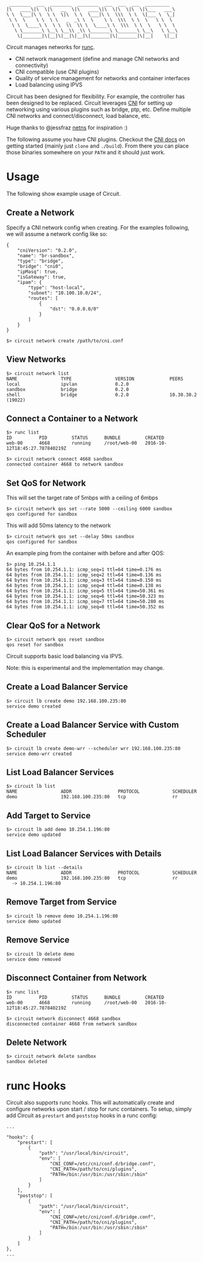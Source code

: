 ```
 ________  ___  ________  ________  ___  ___  ___  _________
|\   ____\|\  \|\   __  \|\   ____\|\  \|\  \|\  \|\___   ___\
\ \  \___|\ \  \ \  \|\  \ \  \___|\ \  \\\  \ \  \|___ \  \_|
 \ \  \    \ \  \ \   _  _\ \  \    \ \  \\\  \ \  \   \ \  \
  \ \  \____\ \  \ \  \\  \\ \  \____\ \  \\\  \ \  \   \ \  \
   \ \_______\ \__\ \__\\ _\\ \_______\ \_______\ \__\   \ \__\
    \|_______|\|__|\|__|\|__|\|_______|\|_______|\|__|    \|__|

```

Circuit manages networks for [runc](https://runc.io).

- CNI network management (define and manage CNI networks and connectivity)
- CNI compatible (use CNI plugins)
- Quality of service management for networks and container interfaces
- Load balancing using IPVS

Circuit has been designed for flexibility.  For example, the controller has
been designed to be replaced.  Circuit leverages
[CNI](https://github.com/containernetworking/cni)
for setting up networking using various plugins such as bridge, ptp, etc.
Define multiple CNI networks and connect/disconnect, load balance, etc.

Huge thanks to @jessfraz [netns](https://github.com/jessfraz/netns) for
inspiration :)

The following assume you have CNI plugins.  Checkout the [CNI docs](https://github.com/containernetworking/cni#running-the-plugins)
on getting started (mainly just `clone` and `./build`).  From there you can
place those binaries somewhere on your `PATH` and it should just work.

# Usage
The following show example usage of Circuit.

## Create a Network

Specify a CNI network config when creating.  For the examples following, we
will assume a network config like so:

```
{
    "cniVersion": "0.2.0",
    "name": "br-sandbox",
    "type": "bridge",
    "bridge": "cni0",
    "ipMasq": true,
    "isGateway": true,
    "ipam": {
        "type": "host-local",
        "subnet": "10.100.10.0/24",
        "routes": [
            {
                "dst": "0.0.0.0/0"
            }
        ]
    }
}
```

```
$> circuit network create /path/to/cni.conf
```

## View Networks
```
$> circuit network list
NAME                TYPE                VERSION             PEERS
local               ipvlan              0.2.0
sandbox             bridge              0.2.0
shell               bridge              0.2.0               10.30.30.2 (19022)
```

## Connect a Container to a Network
```
$> runc list
ID          PID         STATUS      BUNDLE         CREATED
web-00      4668        running     /root/web-00   2016-10-12T18:45:27.787840219Z

$> circuit network connect 4668 sandbox
connected container 4668 to network sandbox
```

## Set QoS for Network
This will set the target rate of 5mbps with a ceiling of 6mbps
```
$> circuit network qos set --rate 5000 --ceiling 6000 sandbox
qos configured for sandbox
```

This will add 50ms latency to the network
```
$> circuit network qos set --delay 50ms sandbox
qos configured for sandbox
```

An example ping from the container with before and after QOS:

```
$> ping 10.254.1.1
64 bytes from 10.254.1.1: icmp_seq=1 ttl=64 time=0.176 ms
64 bytes from 10.254.1.1: icmp_seq=2 ttl=64 time=0.136 ms
64 bytes from 10.254.1.1: icmp_seq=3 ttl=64 time=0.150 ms
64 bytes from 10.254.1.1: icmp_seq=4 ttl=64 time=0.138 ms
64 bytes from 10.254.1.1: icmp_seq=5 ttl=64 time=50.361 ms
64 bytes from 10.254.1.1: icmp_seq=6 ttl=64 time=50.323 ms
64 bytes from 10.254.1.1: icmp_seq=7 ttl=64 time=50.280 ms
64 bytes from 10.254.1.1: icmp_seq=8 ttl=64 time=50.352 ms
```

## Clear QoS for a Network
```
$> circuit network qos reset sandbox
qos reset for sandbox
```

Circuit supports basic load balancing via IPVS.

Note: this is experimental and the implementation may change.

## Create a Load Balancer Service
```
$> circuit lb create demo 192.168.100.235:80
service demo created
```

## Create a Load Balancer Service with Custom Scheduler
```
$> circuit lb create demo-wrr --scheduler wrr 192.168.100.235:80
service demo-wrr created
```
## List Load Balancer Services
```
$> circuit lb list
NAME                ADDR                 PROTOCOL            SCHEDULER
demo                192.168.100.235:80   tcp                 rr
```

## Add Target to Service
```
$> circuit lb add demo 10.254.1.196:80
service demo updated
```

## List Load Balancer Services with Details
```
$> circuit lb list --details
NAME                ADDR                 PROTOCOL            SCHEDULER
demo                192.168.100.235:80   tcp                 rr
  -> 10.254.1.196:80
```

## Remove Target from Service
```
$> circuit lb remove demo 10.254.1.196:80
service demo updated
```

## Remove Service
```
$> circuit lb delete demo
service demo removed
```

## Disconnect Container from Network
```
$> runc list
ID          PID         STATUS      BUNDLE         CREATED
web-00      4668        running     /root/web-00   2016-10-12T18:45:27.787840219Z

$> circuit network disconnect 4668 sandbox
disconnected container 4668 from network sandbox
```

## Delete Network
```
$> circuit network delete sandbox
sandbox deleted
```

# runc Hooks
Circuit also supports runc hooks.  This will automatically create and configure
networks upon start / stop for runc containers.  To setup, simply add Circuit
as `prestart` and `poststop` hooks in a runc config:

```
...

"hooks": {
    "prestart": [
        {
            "path": "/usr/local/bin/circuit",
            "env": [
                "CNI_CONF=/etc/cni/conf.d/bridge.conf",
                "CNI_PATH=/path/to/cni/plugins",
                "PATH=/bin:/usr/bin:/usr/sbin:/sbin"
            ]
        }
    ],
    "poststop": [
        {
            "path": "/usr/local/bin/circuit",
            "env": [
                "CNI_CONF=/etc/cni/conf.d/bridge.conf",
                "CNI_PATH=/path/to/cni/plugins",
                "PATH=/bin:/usr/bin:/usr/sbin:/sbin"
            ]
        }
    ]
},
...
```
